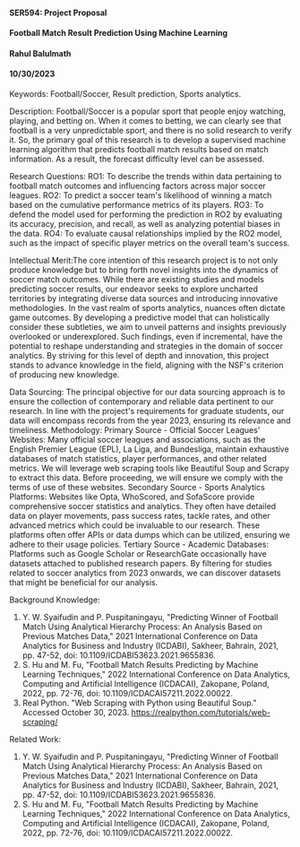 #### SER594: Project Proposal
#### Football Match Result Prediction Using Machine Learning
#### Rahul Balulmath
#### 10/30/2023

Keywords: Football/Soccer, Result prediction, Sports analytics.

Description: Football/Soccer is a popular sport that people enjoy watching, playing, and betting on. When it comes to betting, we can clearly see that football is a    very unpredictable sport, and there is no solid research to verify it. 
So, the primary goal of this research is to develop a supervised machine learning algorithm that predicts football match results based on match information. As a result, the forecast difficulty level can be assessed.

Research Questions:
RO1: To describe the trends within data pertaining to football match outcomes and influencing factors across major soccer leagues.
RO2: To predict a soccer team's likelihood of winning a match based on the cumulative performance metrics of its players.
RO3: To defend the model used for performing the prediction in RO2 by evaluating its accuracy, precision, and recall, as well as analyzing potential biases in the data.
RO4: To evaluate causal relationships implied by the RO2 model, such as the impact of specific player metrics on the overall team's success.

Intellectual Merit:The core intention of this research project is to not only produce knowledge but to bring forth novel insights into the dynamics of soccer match outcomes. While there are existing studies and models predicting soccer results, our endeavor seeks to explore uncharted territories by integrating diverse data sources and introducing innovative methodologies. In the vast realm of sports analytics, nuances often dictate game outcomes. By developing a predictive model that can holistically consider these subtleties, we aim to unveil patterns and insights previously overlooked or underexplored. Such findings, even if incremental, have the potential to reshape understanding and strategies in the domain of soccer analytics. By striving for this level of depth and innovation, this project stands to advance knowledge in the field, aligning with the NSF's criterion of producing new knowledge.

Data Sourcing:
The principal objective for our data sourcing approach is to ensure the collection of contemporary and reliable data pertinent to our research. In line with the project's requirements for graduate students, our data will encompass records from the year 2023, ensuring its relevance and timeliness.
Methodology:
Primary Source - Official Soccer Leagues' Websites: Many official soccer leagues and associations, such as the English Premier League (EPL), La Liga, and Bundesliga, maintain exhaustive databases of match statistics, player performances, and other related metrics. We will leverage web scraping tools like Beautiful Soup and Scrapy to extract this data. Before proceeding, we will ensure we comply with the terms of use of these websites.
Secondary Source - Sports Analytics Platforms: Websites like Opta, WhoScored, and SofaScore provide comprehensive soccer statistics and analytics. They often have detailed data on player movements, pass success rates, tackle rates, and other advanced metrics which could be invaluable to our research. These platforms often offer APIs or data dumps which can be utilized, ensuring we adhere to their usage policies.
Tertiary Source - Academic Databases: Platforms such as Google Scholar or ResearchGate occasionally have datasets attached to published research papers. By filtering for studies related to soccer analytics from 2023 onwards, we can discover datasets that might be beneficial for our analysis.

Background Knowledge: 
1. Y. W. Syaifudin and P. Puspitaningayu, "Predicting Winner of Football Match Using Analytical Hierarchy Process: An Analysis Based on Previous Matches Data," 2021 International Conference on Data Analytics for Business and Industry (ICDABI), Sakheer, Bahrain, 2021, pp. 47-52, doi: 10.1109/ICDABI53623.2021.9655836.
2. S. Hu and M. Fu, "Football Match Results Predicting by Machine Learning Techniques," 2022 International Conference on Data Analytics, Computing and Artificial Intelligence (ICDACAI), Zakopane, Poland, 2022, pp. 72-76, doi: 10.1109/ICDACAI57211.2022.00022.
3. Real Python. "Web Scraping with Python using Beautiful Soup." Accessed October 30, 2023. https://realpython.com/tutorials/web-scraping/

Related Work: 
1. Y. W. Syaifudin and P. Puspitaningayu, "Predicting Winner of Football Match Using Analytical Hierarchy Process: An Analysis Based on Previous Matches Data," 2021 International Conference on Data Analytics for Business and Industry (ICDABI), Sakheer, Bahrain, 2021, pp. 47-52, doi: 10.1109/ICDABI53623.2021.9655836.
2. S. Hu and M. Fu, "Football Match Results Predicting by Machine Learning Techniques," 2022 International Conference on Data Analytics, Computing and Artificial Intelligence (ICDACAI), Zakopane, Poland, 2022, pp. 72-76, doi: 10.1109/ICDACAI57211.2022.00022.